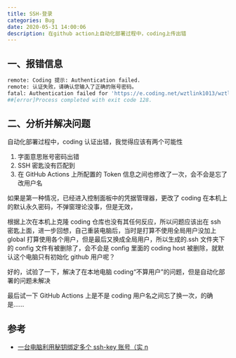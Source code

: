 ```yaml
---
title: SSH-登录
categories: Bug
date: 2020-05-31 14:00:06
description: 在github action上自动化部署过程中，coding上传出错
---
```


## 一、报错信息

```bash
remote: Coding 提示: Authentication failed.
remote: 认证失败，请确认您输入了正确的账号密码。
fatal: Authentication failed for 'https://e.coding.net/wztlink1013/wztlink1013.git/'
##[error]Process completed with exit code 128.
```

## 二、分析并解决问题

自动化部署过程中，coding 认证出错，我觉得应该有两个可能性

1. 字面意思账号密码出错
1. SSH 密匙没有匹配到
1. 在 GitHub Actions 上所配置的 Token 信息之间也修改了一次，会不会是忘了改用户名

如果是第一种情况，已经进入控制面板中的凭据管理器，更改了 coding 在本机上的默认永久密码，不弹窗理论没事，但是无效，

根据上次在本机上克隆 coding 仓库也没有其任何反应，所以问题应该出在 ssh 密匙上面，进一步回想，自己重装电脑后，当时是打算不使用全局用户没加上 global 打算使用各个用户，但是最后又换成全局用户，所以生成的.ssh 文件夹下的 config 文件有被删除了，会不会是 config 里面的 coding host 被删除，就默认这个电脑只有初始化 github 用户呢？

好的，试验了一下，解决了在本地电脑 coding“不算用户”的问题，但是自动化部署的问题未解决

最后试一下 GitHub Actions 上是不是 coding 用户名之间忘了换一次，的确是……

## 参考

- [一台电脑利用秘钥绑定多个 ssh-key 账号（实 n](https://www.jianshu.com/p/501277e1bada)

